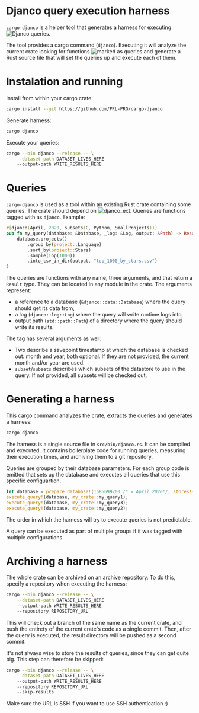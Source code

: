 # Djanco query execution harness

`cargo-djanco` is a helper tool that generates a harness for executing 
![Djanco](https://github.com/PRL-PRG/djanco/) queries.

The tool provides a cargo command (`djanco`). Executing it will analyze the 
current crate looking for functions 
![marked as queries](https://github.com/PRL-PRG/djanco_ext) and generate a Rust
source file that will set the queries up and execute each of them.

# Instalation and running

Install from within your cargo crate:

```bash
cargo install --git https://github.com/PRL-PRG/cargo-djanco
```

Generate harness:

```bash
cargo djanco
```

Execute your queries:

```bash
cargo --bin djanco --release -- \
    --dataset-path DATASET_LIVES_HERE 
    --output-path WRITE_RESULTS_HERE 
``` 

# Queries

`cargo-djanco` is used as a tool within an existing Rust crate containing some
queries. The crate should depend on 
![djanco_ext](https://github.com/PRL-PRG/djanco_ext). Queries are functions 
tagged with as `djanco`. Example:

```rust
#[djanco(April, 2020, subsets(C, Python, SmallProjects))]
pub fn my_query(database: &Database, _log: &Log, output: &Path) -> Result<(), std::io::Error>  {
    database.projects()
        .group_by(project::Language)
        .sort_by(project::Stars)
        .sample(Top(1000))
        .into_csv_in_dir(output, "top_1000_by_stars.csv")
}
``` 

The queries are functions with any name, three arguments, and that return a 
`Result` type. They can be located in any module in the crate. The arguments 
represent:
 
 - a reference to a database (`&djanco::data::Database`) where the query should
   get its data from,
 - a log (`djanco::log::Log`) where the query will write runtime logs into,
 - output path (`std::path::Path`) of a directory where the query should write
   its results.
 
The tag has several arguments as well:
 - Two describe a savepoint timestamp at which the database is checked out: 
   month and year, both optional. If they are not provided, the current month
   and/or year are used.
 - `subset`/`subsets` describes which subsets of the datastore to use in the 
   query. If not provided, all subsets will be checked out.  

# Generating a harness

This cargo command analyzes the crate, extracts the queries and generates a harness:

```bash
cargo djanco
```

The harness is a single source file in `src/bin/djanco.rs`. It can be compiled
and executed. It contains boilerplate code for running queries, measuring their
execution times, and archiving them to a git repository.

Queries are grouped by their database parameters. For each group code is 
emitted that sets up the database and executes all queries that use this 
specific configuartion.

```rust
let database = prepare_database!(1585699200 /* = April 2020*/, stores!(C, Python, SmallProjects));
execute_query!(database, my_crate::my_query1);
execute_query!(database, my_crate::my_query3);
execute_query!(database, my_crate::my_query2);
```

The order in which the harness will try to execute queries is not predictable.

A query can be executed as part of multiple groups if it was tagged with 
multiple configurations.

# Archiving a harness

The whole crate can be archived on an archive repository. To do this, specify
a repository when executing the harness:

```bash
cargo --bin djanco --release -- \
    --dataset-path DATASET_LIVES_HERE 
    --output-path WRITE_RESULTS_HERE 
    --repository REPOSITORY_URL
```

This will check out a branch of the same name as the current crate, and push
the entirety of the current crate's code as a single commit. Then, after the 
query is executed, the result directory will be pushed as a second commit.

It's not always wise to store the results of queries, since they can get quite
big. This step can therefore be skipped:

```bash
cargo --bin djanco --release -- \
    --dataset-path DATASET_LIVES_HERE 
    --output-path WRITE_RESULTS_HERE 
    --repository REPOSITORY_URL
    --skip-results 
```

Make sure the URL is SSH if you want to use SSH authentication :)